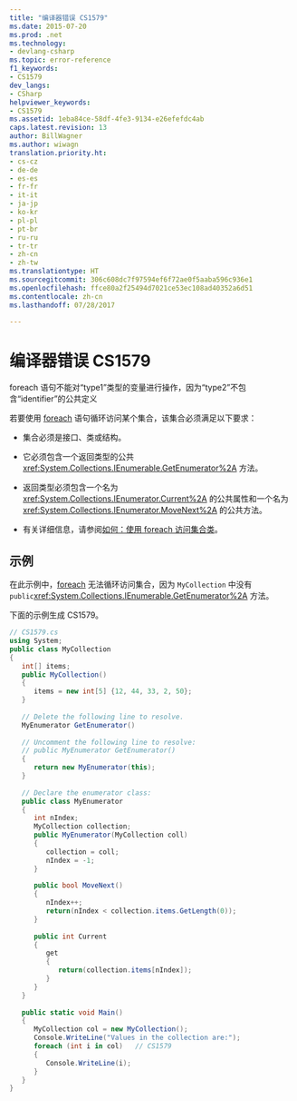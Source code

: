 ```yaml
---
title: "编译器错误 CS1579"
ms.date: 2015-07-20
ms.prod: .net
ms.technology:
- devlang-csharp
ms.topic: error-reference
f1_keywords:
- CS1579
dev_langs:
- CSharp
helpviewer_keywords:
- CS1579
ms.assetid: 1eba84ce-58df-4fe3-9134-e26efefdc4ab
caps.latest.revision: 13
author: BillWagner
ms.author: wiwagn
translation.priority.ht:
- cs-cz
- de-de
- es-es
- fr-fr
- it-it
- ja-jp
- ko-kr
- pl-pl
- pt-br
- ru-ru
- tr-tr
- zh-cn
- zh-tw
ms.translationtype: HT
ms.sourcegitcommit: 306c608dc7f97594ef6f72ae0f5aaba596c936e1
ms.openlocfilehash: ffce80a2f25494d7021ce53ec108ad40352a6d51
ms.contentlocale: zh-cn
ms.lasthandoff: 07/28/2017

---
```

# <a name="compiler-error-cs1579"></a>编译器错误 CS1579
foreach 语句不能对“type1”类型的变量进行操作，因为“type2”不包含“identifier”的公共定义  
  
 若要使用 [foreach](../../../csharp/language-reference/keywords/foreach-in.md) 语句循环访问某个集合，该集合必须满足以下要求：  
  
-   集合必须是接口、类或结构。  
  
-   它必须包含一个返回类型的公共 <xref:System.Collections.IEnumerable.GetEnumerator%2A> 方法。  
  
-   返回类型必须包含一个名为 <xref:System.Collections.IEnumerator.Current%2A> 的公共属性和一个名为 <xref:System.Collections.IEnumerator.MoveNext%2A> 的公共方法。  
  
-   有关详细信息，请参阅[如何：使用 foreach 访问集合类](../../../csharp/programming-guide/classes-and-structs/how-to-access-a-collection-class-with-foreach.md)。  
  
## <a name="example"></a>示例  
 在此示例中，[foreach](../../../csharp/language-reference/keywords/foreach-in.md) 无法循环访问集合，因为 `MyCollection` 中没有 `public`<xref:System.Collections.IEnumerable.GetEnumerator%2A> 方法。  
  
 下面的示例生成 CS1579。  
  
```csharp  
// CS1579.cs  
using System;  
public class MyCollection   
{  
   int[] items;  
   public MyCollection()   
   {  
      items = new int[5] {12, 44, 33, 2, 50};  
   }  
  
   // Delete the following line to resolve.  
   MyEnumerator GetEnumerator()  
  
   // Uncomment the following line to resolve:  
   // public MyEnumerator GetEnumerator()   
   {  
      return new MyEnumerator(this);  
   }  
  
   // Declare the enumerator class:  
   public class MyEnumerator   
   {  
      int nIndex;  
      MyCollection collection;  
      public MyEnumerator(MyCollection coll)   
      {  
         collection = coll;  
         nIndex = -1;  
      }  
  
      public bool MoveNext()   
      {  
         nIndex++;  
         return(nIndex < collection.items.GetLength(0));  
      }  
  
      public int Current   
      {  
         get   
         {  
            return(collection.items[nIndex]);  
         }  
      }  
   }  
  
   public static void Main()   
   {  
      MyCollection col = new MyCollection();  
      Console.WriteLine("Values in the collection are:");  
      foreach (int i in col)   // CS1579  
      {  
         Console.WriteLine(i);  
      }  
   }  
}  
```

